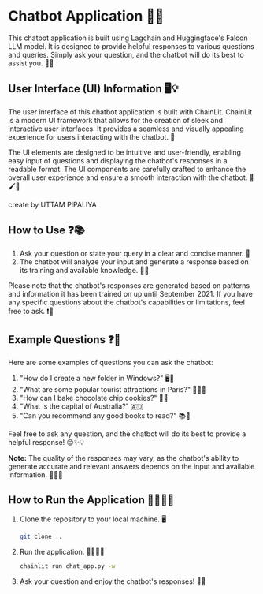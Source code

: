 
# Chatbot Application 👋🤖

This chatbot application is built using Lagchain and Huggingface's Falcon LLM model. It is designed to provide helpful responses to various questions and queries. Simply ask your question, and the chatbot will do its best to assist you. 🚀💬


## User Interface (UI) Information 🖥️💡

The user interface of this chatbot application is built with ChainLit. ChainLit is a modern UI framework that allows for the creation of sleek and interactive user interfaces. It provides a seamless and visually appealing experience for users interacting with the chatbot. 🎨

The UI elements are designed to be intuitive and user-friendly, enabling easy input of questions and displaying the chatbot's responses in a readable format. The UI components are carefully crafted to enhance the overall user experience and ensure a smooth interaction with the chatbot. 🎨🖌️🎉

create by UTTAM PIPALIYA

## How to Use  ❓📚  

1.  Ask your question or state your query in a clear and concise manner. 📝
2.  The chatbot will analyze your input and generate a response based on its training and available knowledge. 🧠💡

Please note that the chatbot's responses are generated based on patterns and information it has been trained on up until September 2021. If you have any specific questions about the chatbot's capabilities or limitations, feel free to ask. ❗🤔


##  Example Questions ❓🔎

Here are some examples of questions you can ask the chatbot:

1.  "How do I create a new folder in Windows?" 🖥️📂
2.  "What are some popular tourist attractions in Paris?" 🗼🇫🇷
3.  "How can I bake chocolate chip cookies?" 🍪🍫
4.  "What is the capital of Australia?" 🇦🇺
5.  "Can you recommend any good books to read?" 📚🔖

Feel free to ask any question, and the chatbot will do its best to provide a helpful response! 😊✨💡

**Note:** The quality of the responses may vary, as the chatbot's ability to generate accurate and relevant answers depends on the input and available information. 🎯📝✅

##  How to Run the Application 🏃‍♀️🏃‍♂️

1.  Clone the repository to your local machine. 🖥️

    ```bash
    git clone ..
    ```

2.  Run the application. 🏃‍♀️🏃‍♂️
    
    ```bash
    chainlit run chat_app.py -w
    ```

3.  Ask your question and enjoy the chatbot's responses! 🤖💬


